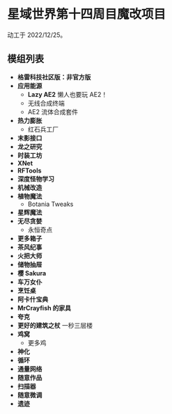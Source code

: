 # 星域世界第十四周目魔改项目

动工于 2022/12/25。

## 模组列表

- **格雷科技社区版：非官方版**
- **应用能源**
  - **Lazy AE2** 懒人也要玩 AE2！
  - 无线合成终端
  - AE2 流体合成套件
- **热力膨胀**
  - 红石兵工厂
- **末影接口**
- **龙之研究**
- **时装工坊**
- **XNet**
- **RFTools**
- **深度怪物学习**
- **机械改造**
- **植物魔法**
  - Botania Tweaks
- **星辉魔法**
- **无尽贪婪**
  - 永恒奇点
- **更多箱子** 
- **茶风纪事**
- **火把大师**
- **储物抽屉**
- **樱 Sakura**
- **车万女仆**
- **烹饪桌**
- **阿卡什宝典**
- **MrCrayfish 的家具**
- **夸克**
- **更好的建筑之杖** 一秒三层楼
- **鸡窝**
  - 更多鸡
- **神化**
- **循环**
- **通量网络**
- **随意作品**
- **扫描器**
- **随意微调**
- **遗迹**
